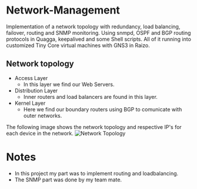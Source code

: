 # Network-Management
Implementation of a network topology with redundancy, load balancing, failover, routing and SNMP monitoring. Using snmpd, OSPF and BGP routing protocols in Quagga, keepalived and some Shell scripts. All of it running into customized Tiny Core virtual machines with GNS3 in Raizo.
## Network topology
* Access Layer
  * In this layer we find our Web Servers.
* Distribution Layer
  * Inner routers and load balancers are found in this layer.
* Kernel Layer
  * Here we find our boundary routers using BGP to comunicate with outer networks.

The following image shows the network topology and respective IP's for each device in the network.
![Network Topology](/images/network-topology.png)

# Notes
* In this project my part was to implement routing and loadbalancing.
* The SNMP part was done by my team mate.
